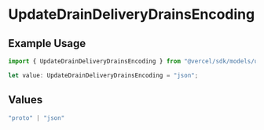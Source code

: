 # UpdateDrainDeliveryDrainsEncoding

## Example Usage

```typescript
import { UpdateDrainDeliveryDrainsEncoding } from "@vercel/sdk/models/updatedrainop.js";

let value: UpdateDrainDeliveryDrainsEncoding = "json";
```

## Values

```typescript
"proto" | "json"
```